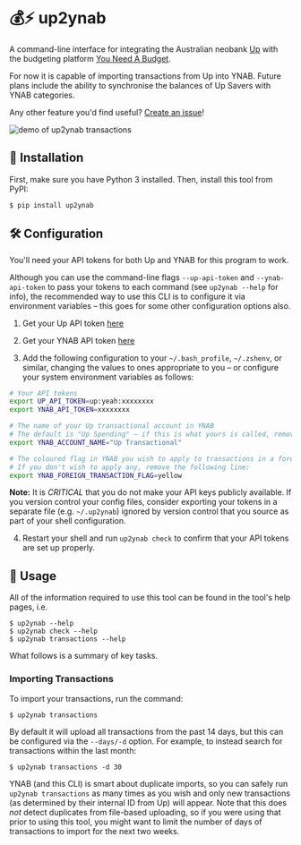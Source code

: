 # 💰⚡️ up2ynab

A command-line interface for integrating the Australian neobank [Up](https://up.com.au) with
the budgeting platform [You Need A Budget](https://www.youneedabudget.com).

For now it is capable of importing transactions from Up into YNAB. Future plans include the ability to synchronise the balances of Up Savers with YNAB categories.

Any other feature you'd find useful? [Create an issue](https://github.com/lachholden/up2ynab/issues/new)!

![demo of up2ynab transactions](https://github.com/lachholden/up2ynab/blob/master/docs/transactions-demo.gif?raw=true)

## 💽 Installation
First, make sure you have Python 3 installed. Then, install this tool from PyPI:
```shell
$ pip install up2ynab
```

## 🛠 Configuration
You'll need your API tokens for both Up and YNAB for this program to work.

Although you can use the command-line flags `--up-api-token` and `--ynab-api-token` to pass your tokens to each command (see `up2ynab --help` for info), the recommended way to use this CLI is to configure it via environment variables – this goes for some other configuration options also.

1. Get your Up API token [here](https://api.up.com.au/getting_started)

2. Get your YNAB API token [here](https://app.youneedabudget.com/settings/developer)

3. Add the following configuration to your `~/.bash_profile`, `~/.zshenv`, or similar, changing the values to ones appropriate to you – or configure your system environment variables as follows:
```bash
# Your API tokens
export UP_API_TOKEN=up:yeah:xxxxxxxx
export YNAB_API_TOKEN=xxxxxxxx

# The name of your Up transactional account in YNAB
# The default is "Up Spending" – if this is what yours is called, remove the following line:
export YNAB_ACCOUNT_NAME="Up Transactional"

# The coloured flag in YNAB you wish to apply to transactions in a foreign currency
# If you don't wish to apply any, remove the following line:
export YNAB_FOREIGN_TRANSACTION_FLAG=yellow
```

**Note:** It is *CRITICAL* that you do not make your API keys publicly available. If you version control your config files, consider exporting your tokens in a separate file (e.g. `~/.up2ynab`) ignored by version control that you source as part of your shell configuration.

4. Restart your shell and run `up2ynab check` to confirm that your API tokens are set up properly.

## 💸 Usage
All of the information required to use this tool can be found in the tool's help pages, i.e.
```shell
$ up2ynab --help
$ up2ynab check --help
$ up2ynab transactions --help
```
What follows is a summary of key tasks.

### Importing Transactions
To import your transactions, run the command:
```shell
$ up2ynab transactions
```
By default it will upload all transactions from the past 14 days, but this can be configured via the `--days/-d` option. For example, to instead search for transactions within the last month:
```shell
$ up2ynab transactions -d 30
```
YNAB (and this CLI) is smart about duplicate imports, so you can safely run `up2ynab transactions` as many times as you wish and only new transactions (as determined by their internal ID from Up) will appear. Note that this does *not* detect duplicates from file-based uploading, so if you were using that prior to using this tool, you might want to limit the number of days of transactions to import for the next two weeks.
